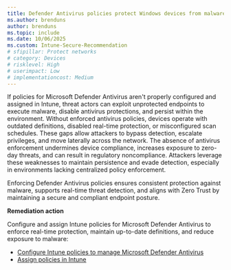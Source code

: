 ```yaml
---
title: Defender Antivirus policies protect Windows devices from malware
ms.author: brenduns
author: brenduns
ms.topic: include
ms.date: 10/06/2025
ms.custom: Intune-Secure-Recommendation
# sfipillar: Protect networks
# category: Devices
# risklevel: High
# userimpact: Low
# implementationcost: Medium
---
```

If policies for Microsoft Defender Antivirus aren't properly configured and assigned in Intune, threat actors can exploit unprotected endpoints to execute malware, disable antivirus protections, and persist within the environment. Without enforced antivirus policies, devices operate with outdated definitions, disabled real-time protection, or misconfigured scan schedules. These gaps allow attackers to bypass detection, escalate privileges, and move laterally across the network. The absence of antivirus enforcement undermines device compliance, increases exposure to zero-day threats, and can result in regulatory noncompliance. Attackers leverage these weaknesses to maintain persistence and evade detection, especially in environments lacking centralized policy enforcement.

Enforcing Defender Antivirus policies ensures consistent protection against malware, supports real-time threat detection, and aligns with Zero Trust by maintaining a secure and compliant endpoint posture.

**Remediation action**

Configure and assign Intune policies for Microsoft Defender Antivirus to enforce real-time protection, maintain up-to-date definitions, and reduce exposure to malware:

- [Configure Intune policies to manage Microsoft Defender Antivirus](/intune/intune-service/protect/endpoint-security-antivirus-policy#windows)
- [Assign policies in Intune](/intune/intune-service/configuration/device-profile-assign#assign-a-policy-to-users-or-groups)
